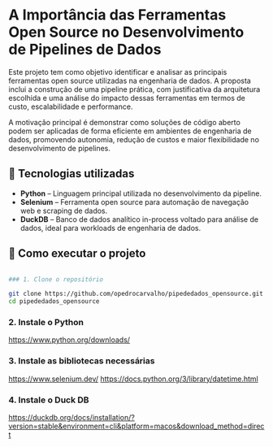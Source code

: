 # A Importância das Ferramentas Open Source no Desenvolvimento de Pipelines de Dados

Este projeto tem como objetivo identificar e analisar as principais ferramentas open source utilizadas na engenharia de dados. A proposta inclui a construção de uma pipeline prática, com justificativa da arquitetura escolhida e uma análise do impacto dessas ferramentas em termos de custo, escalabilidade e performance.

A motivação principal é demonstrar como soluções de código aberto podem ser aplicadas de forma eficiente em ambientes de engenharia de dados, promovendo autonomia, redução de custos e maior flexibilidade no desenvolvimento de pipelines.

## 🔧 Tecnologias utilizadas

- **Python** – Linguagem principal utilizada no desenvolvimento da pipeline.
- **Selenium** – Ferramenta open source para automação de navegação web e scraping de dados.
- **DuckDB** – Banco de dados analítico in-process voltado para análise de dados, ideal para workloads de engenharia de dados.

## 🚀 Como executar o projeto

```bash

### 1. Clone o repositório

git clone https://github.com/opedrocarvalho/pipededados_opensource.git
cd pipededados_opensource

```
### 2. Instale o Python

https://www.python.org/downloads/

### 3. Instale as bibliotecas necessárias

https://www.selenium.dev/
https://docs.python.org/3/library/datetime.html

### 4. Instale o Duck DB

https://duckdb.org/docs/installation/?version=stable&environment=cli&platform=macos&download_method=direct

